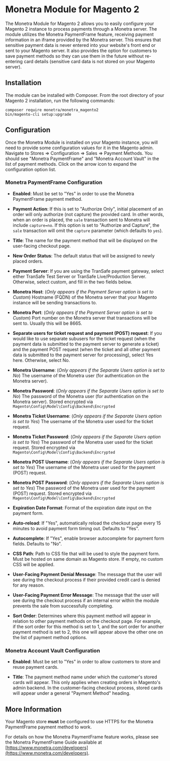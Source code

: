 # Monetra Module for Magento 2

The Monetra Module for Magento 2 allows you to easily configure your Magento 2 instance to process payments through a Monetra server. The module utilizes the Monetra PaymentFrame feature, receiving payment information in an iframe provided by the Monetra server. This ensures that sensitive payment data is never entered into your website's front end or sent to your Magento server. It also provides the option for customers to save payment methods so they can use them in the future without re-entering card details (sensitive card data is not stored on your Magento server).

## Installation

The module can be installed with Composer. From the root directory of your Magento 2 installation, run the following commands:
```
composer require monetra/monetra_magento2
bin/magento-cli setup:upgrade
```

## Configuration

Once the Monetra Module is installed on your Magento instance, you will need to provide some configuration values for it
in the Magento admin. Navigate to Stores => Configuration => Sales => Payment Methods. You should see "Monetra PaymentFrame" and "Monetra Account Vault"
in the list of payment methods. Click on the arrow icon to expand the configuration option list.

### Monetra PaymentFrame Configuration

- **Enabled**: Must be set to "Yes" in order to use the Monetra PaymentFrame payment method.

- **Payment Action**: If this is set to "Authorize Only", initial placement of an order will only authorize (not capture) the provided card. In other words, when an order is placed, the `sale` transaction sent to Monetra will include `capture=no`. If this option is set to "Authorize and Capture", the `sale` transaction will omit the `capture` parameter (which defaults to `yes`).

- **Title**: The name for the payment method that will be displayed on the user-facing checkout page.

- **New Order Status**: The default status that will be assigned to newly placed orders.

- **Payment Server**: If you are using the TranSafe payment gateway, select either TranSafe Test Server or TranSafe Live/Production Server. Otherwise, select custom, and fill in the two fields below.

- **Monetra Host**: (*Only appears if the Payment Server option is set to Custom*) Hostname (FQDN) of the Monetra server that your Magento instance will be sending transactions to.

- **Monetra Port**: (*Only appears if the Payment Server option is set to Custom*) Port number on the Monetra server that transactions will be sent to. Usually this will be 8665.

- **Separate users for ticket request and payment (POST) request**: If you would like to use separate subusers for the ticket request (when the payment data is submitted to the payment server to generate a ticket) and the payment POST request (when the ticket and all other payment data is submitted to the payment server for processing), select Yes here. Otherwise, select No.

- **Monetra Username**: (*Only appears if the Separate Users option is set to No*) The username of the Monetra user (for authentication on the Monetra server).

- **Monetra Password**: (*Only appears if the Separate Users option is set to No*) The password of the Monetra user (for authentication on the Monetra server). Stored encrypted via `Magento\Config\Model\Config\Backend\Encrypted`

- **Monetra Ticket Username**: (*Only appears if the Separate Users option is set to Yes*) The username of the Monetra user used for the ticket request.

- **Monetra Ticket Password**: (*Only appears if the Separate Users option is set to Yes*) The password of the Monetra user used for the ticket request. Stored encrypted via `Magento\Config\Model\Config\Backend\Encrypted`

- **Monetra POST Username**: (*Only appears if the Separate Users option is set to Yes*) The username of the Monetra user used for the payment (POST) request.

- **Monetra POST Password**: (*Only appears if the Separate Users option is set to Yes*) The password of the Monetra user used for the payment (POST) request. Stored encrypted via `Magento\Config\Model\Config\Backend\Encrypted`

- **Expiration Date Format**: Format of the expiration date input on the payment form.

- **Auto-reload**: If "Yes", automatically reload the checkout page every 15 minutes to avoid payment form timing out. Defaults to "Yes".

- **Autocomplete**: If "Yes", enable browser autocomplete for payment form fields. Defaults to "No".

- **CSS Path**: Path to CSS file that will be used to style the payment form. Must be hosted on same domain as Magento store. If empty, no custom CSS will be applied.

- **User-Facing Payment Denial Message**: The message that the user will see during the checkout process if their provided credit card is denied for any reason.

- **User-Facing Payment Error Message**: The message that the user will see during the checkout process if an internal error within the module prevents the sale from successfully completing.

- **Sort Order**: Determines where this payment method will appear in relation to other payment methods on the checkout page. For example, if the sort order for this method is set to 1, and the sort order for another payment method is set to 2, this one will appear above the other one on the list of payment method options.

### Monetra Account Vault Configuration

- **Enabled**: Must be set to "Yes" in order to allow customers to store and reuse payment cards.

- **Title**: The payment method name under which the customer's stored cards will appear. This only applies when creating orders in Magento's admin backend. In the customer-facing checkout process, stored cards will appear under a general "Payment Method" heading.

## More Information

Your Magento store **must** be configured to use HTTPS for the Monetra PaymentFrame payment method to work.

For details on how the Monetra PaymentFrame feature works, please see the Monetra PaymentFrame Guide available at [https://www.monetra.com/developers](https://www.monetra.com/developers).

